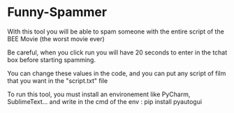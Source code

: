 # Funny-Spammer
With this tool you will be able to spam someone with the entire script of the BEE Movie (the worst movie ever)

Be careful, when you click run you will have 20 seconds to enter in the tchat box before starting spamming.

You can change these values in the code, and you can put any script of film that you want in the "script.txt" file

To run this tool, you must install an environement like PyCharm, SublimeText... and write in the cmd of the env : pip install pyautogui
